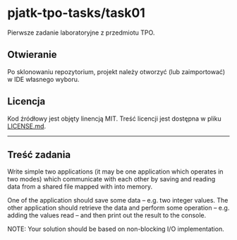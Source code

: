 # pjatk-tpo-tasks/task01

Pierwsze zadanie laboratoryjne z przedmiotu TPO.

## Otwieranie

Po sklonowaniu repozytorium, projekt należy otworzyć (lub zaimportować) w IDE własnego wyboru.

## Licencja

Kod źródłowy jest objęty linencją MIT. Treść licencji jest dostępna w pliku [LICENSE.md](../LICENSE.md).

---

## Treść zadania

Write simple two applications (it may be one application which operates in two modes) which communicate with each other by saving and reading data from a shared file mapped with into memory.

One of the application should save some data – e.g. two integer values. The other application should retrieve the data and perform some operation – e.g. adding the values read – and then print out the result to the console.

NOTE: Your solution should be based on non-blocking I/O implementation.
